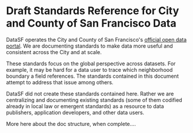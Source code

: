 # Draft Standards Reference for City and County of San Francisco Data

DataSF operates the City and County of San Francisco's [official open data portal](https://data.sfgov.org). We are documenting standards to make data more useful and consistent across the City and at scale. 

These standards focus on the global perspective across datasets. For example, it may be hard for a data user to trace which neighborhood boundary a field references. The standards contained in this document attempt to address that issue among others.

DataSF did not create these standards contained here. Rather we are centralizing and documenting existing standards \(some of them codified already in local law or emergent standards\) as a resource to data publishers, application developers, and other data users.

More here about the doc structure, when complete....